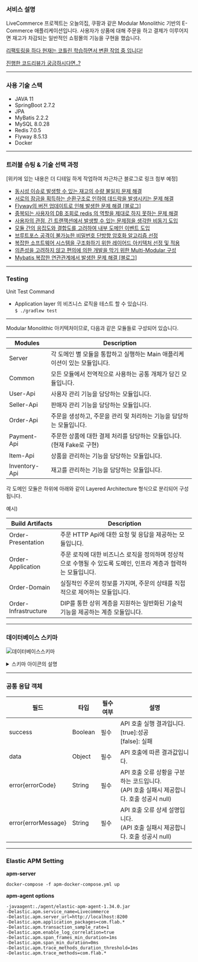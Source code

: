 ### 서비스 설명


LiveCommerce 프로젝트는 오늘의집, 쿠팡과 같은 Modular Monolithic 기반의 E-Commerce 애플리케이션입니다.
사용자가 상품에 대해 주문을 하고 결제가 이루어지면 재고가 차감되는 일반적인 쇼핑몰의 기능을 구현을 했습니다.

[리팩토링을 하다 현재는 코틀린 학습하면서 변환 작업 중 입니다!](https://github.com/dding94/LiveCommerceKotlin)

[진행한 코드리뷰가 궁금하시다면..?](https://github.com/f-lab-edu/LiveCommerce/pulls?q=is%3Apr+is%3Aclosed)   

---
### 사용 기술 스택


- JAVA 11
- SpringBoot 2.7.2
- JPA
- MyBatis 2.2.2
- MySQL 8.0.28
- Redis 7.0.5
- Flyway 8.5.13
- Docker

---
### 트러블 슈팅 & 기술 선택 과정

[위키에 있는 내용은 더 디테일 하게 작업하여 차근차근 블로그로 링크 첨부 예정]

- [동시성 이슈로 발생할 수 있는 재고의 수량 불일치 문제 해결](https://github.com/dding94/LiveCommerce/wiki/%ED%8A%B8%EB%9F%AC%EB%B8%94-%EC%8A%88%ED%8C%85-&-%EA%B8%B0%EC%88%A0-%EC%84%A0%ED%83%9D-%EA%B3%BC%EC%A0%95#%EB%8F%99%EC%8B%9C%EC%84%B1-%EC%9D%B4%EC%8A%88%EB%A1%9C-%EB%B0%9C%EC%83%9D%ED%95%A0-%EC%88%98-%EC%9E%88%EB%8A%94-%EC%9E%AC%EA%B3%A0%EC%9D%98-%EC%88%98%EB%9F%89-%EB%B6%88%EC%9D%BC%EC%B9%98-%EB%AC%B8%EC%A0%9C-%ED%95%B4%EA%B2%B0)
- [서로의 잠금을 획득하는 순환구조로 인하여 데드락을 발생시키는 문제 해결](https://github.com/dding94/LiveCommerce/wiki/%ED%8A%B8%EB%9F%AC%EB%B8%94-%EC%8A%88%ED%8C%85-&-%EA%B8%B0%EC%88%A0-%EC%84%A0%ED%83%9D-%EA%B3%BC%EC%A0%95#%EC%84%9C%EB%A1%9C%EC%9D%98-%EC%9E%A0%EA%B8%88%EC%9D%84-%ED%9A%8D%EB%93%9D%ED%95%98%EB%8A%94-%EC%88%9C%ED%99%98%EA%B5%AC%EC%A1%B0%EB%A1%9C-%EC%9D%B8%ED%95%98%EC%97%AC-%EB%8D%B0%EB%93%9C%EB%9D%BD%EC%9D%84-%EB%B0%9C%EC%83%9D%EC%8B%9C%ED%82%A4%EB%8A%94-%EB%AC%B8%EC%A0%9C-%ED%95%B4%EA%B2%B0)
- [Flyway의 버전 업데이트로 인해 발생한 문제 해결 [블로그]](https://dding9code.tistory.com/121)
- [중복되는 사용자의 DB 조회로 redis 의 역할을 제대로 하지 못하는 문제 해결](https://github.com/dding94/LiveCommerce/wiki/%ED%8A%B8%EB%9F%AC%EB%B8%94-%EC%8A%88%ED%8C%85-&-%EA%B8%B0%EC%88%A0-%EC%84%A0%ED%83%9D-%EA%B3%BC%EC%A0%95#%EC%A4%91%EB%B3%B5%EB%90%98%EB%8A%94-%EC%82%AC%EC%9A%A9%EC%9E%90%EC%9D%98-db-%EC%A1%B0%ED%9A%8C%EB%A1%9C-redis-%EC%9D%98-%EC%97%AD%ED%95%A0%EC%9D%84-%EC%A0%9C%EB%8C%80%EB%A1%9C-%ED%95%98%EC%A7%80-%EB%AA%BB%ED%95%98%EB%8A%94-%EB%AC%B8%EC%A0%9C-%ED%95%B4%EA%B2%B0)
- [사용자의 관점, 긴 트랜잭션에서 발생할 수 있는 문제점을 생각한 비동기 도입](https://github.com/dding94/LiveCommerce/wiki/%ED%8A%B8%EB%9F%AC%EB%B8%94-%EC%8A%88%ED%8C%85-&-%EA%B8%B0%EC%88%A0-%EC%84%A0%ED%83%9D-%EA%B3%BC%EC%A0%95#%EC%82%AC%EC%9A%A9%EC%9E%90%EC%9D%98-%EA%B4%80%EC%A0%90-%EA%B8%B4-%ED%8A%B8%EB%9E%9C%EC%9E%AD%EC%85%98%EC%97%90%EC%84%9C-%EB%B0%9C%EC%83%9D%ED%95%A0-%EC%88%98-%EC%9E%88%EB%8A%94-%EB%AC%B8%EC%A0%9C%EC%A0%90%EC%9D%84-%EC%83%9D%EA%B0%81%ED%95%9C-%EB%B9%84%EB%8F%99%EA%B8%B0-%EB%8F%84%EC%9E%85)
- [모듈 간의 응집도와 결합도를 고려하여 내부 도메인 이벤트 도입](https://github.com/dding94/LiveCommerce/wiki/%ED%8A%B8%EB%9F%AC%EB%B8%94-%EC%8A%88%ED%8C%85-&-%EA%B8%B0%EC%88%A0-%EC%84%A0%ED%83%9D-%EA%B3%BC%EC%A0%95#%EB%AA%A8%EB%93%88-%EA%B0%84%EC%9D%98-%EC%9D%91%EC%A7%91%EB%8F%84%EC%99%80-%EA%B2%B0%ED%95%A9%EB%8F%84%EB%A5%BC-%EA%B3%A0%EB%A0%A4%ED%95%98%EC%97%AC-%EB%82%B4%EB%B6%80-%EB%8F%84%EB%A9%94%EC%9D%B8-%EC%9D%B4%EB%B2%A4%ED%8A%B8-%EB%8F%84%EC%9E%85)
- [브루트포스 공격이 불가능한 비밀번호 단방향 암호화 알고리즘 선정](https://github.com/dding94/LiveCommerce/wiki/%ED%8A%B8%EB%9F%AC%EB%B8%94-%EC%8A%88%ED%8C%85-&-%EA%B8%B0%EC%88%A0-%EC%84%A0%ED%83%9D-%EA%B3%BC%EC%A0%95#%EB%B8%8C%EB%A3%A8%ED%8A%B8%ED%8F%AC%EC%8A%A4-%EA%B3%B5%EA%B2%A9%EC%9D%B4-%EB%B6%88%EA%B0%80%EB%8A%A5%ED%95%9C-%EB%B9%84%EB%B0%80%EB%B2%88%ED%98%B8-%EB%8B%A8%EB%B0%A9%ED%96%A5-%EC%95%94%ED%98%B8%ED%99%94-%EC%95%8C%EA%B3%A0%EB%A6%AC%EC%A6%98-%EC%84%A0%EC%A0%95)
- [복잡한 소프트웨어 시스템을 구조화하기 위한 레이어드 아키텍처 선정 및 적용](https://github.com/dding94/LiveCommerce/wiki/%ED%8A%B8%EB%9F%AC%EB%B8%94-%EC%8A%88%ED%8C%85-&-%EA%B8%B0%EC%88%A0-%EC%84%A0%ED%83%9D-%EA%B3%BC%EC%A0%95#%EB%B3%B5%EC%9E%A1%ED%95%9C-%EC%86%8C%ED%94%84%ED%8A%B8%EC%9B%A8%EC%96%B4-%EC%8B%9C%EC%8A%A4%ED%85%9C%EC%9D%84-%EA%B5%AC%EC%A1%B0%ED%99%94%ED%95%98%EA%B8%B0-%EC%9C%84%ED%95%9C-%EB%A0%88%EC%9D%B4%EC%96%B4%EB%93%9C-%EC%95%84%ED%82%A4%ED%85%8D%EC%B2%98-%EC%84%A0%EC%A0%95-%EB%B0%8F-%EC%A0%81%EC%9A%A9)
- [의존성을 고려하지 않고 편의에 의한 개발을 막기 위한 Multi-Modular 구성](https://github.com/dding94/LiveCommerce/wiki/%ED%8A%B8%EB%9F%AC%EB%B8%94-%EC%8A%88%ED%8C%85-&-%EA%B8%B0%EC%88%A0-%EC%84%A0%ED%83%9D-%EA%B3%BC%EC%A0%95#%EC%9D%98%EC%A1%B4%EC%84%B1%EC%9D%84-%EA%B3%A0%EB%A0%A4%ED%95%98%EC%A7%80-%EC%95%8A%EA%B3%A0-%ED%8E%B8%EC%9D%98%EC%97%90-%EC%9D%98%ED%95%9C-%EA%B0%9C%EB%B0%9C%EC%9D%84-%EB%A7%89%EA%B8%B0-%EC%9C%84%ED%95%9C-multi-modular-%EA%B5%AC%EC%84%B1)
- [Mybatis 복잡한 연관관계에서 발생한 문제 해결 [블로그]](https://dding9code.tistory.com/122) 


---
### Testing

Unit Test Command
- Application layer 의 비즈니스 로직을 테스트 할 수 있습니다.     
  `$ ./gradlew test`

---
Modular Monolithic 아키텍처이므로, 다음과 같은 모듈들로 구성되어 있습니다.

| Modules       | Description                                  |
|---------------|----------------------------------------------|
| Server        | 각 도메인 별 모듈을 통합하고 실행하는 Main 애플리케이션이 있는 모듈입니다. |
| Common        | 모든 모듈에서 전역적으로 사용하는 공통 개체가 담긴 모듈입니다.          |
| User-Api      | 사용자 관리 기능을 담당하는 모듈입니다.                       |
| Seller-Api    | 판매자 관리 기능을 담당하는 모듈입니다.                       |
| Order-Api     | 주문을 생성하고, 주문을 관리 및 처리하는 기능을 담당하는 모듈입니다.      |
| Payment-Api   | 주문한 상품에 대한 결제 처리를 담당하는 모듈입니다. (현재 Fake로 구현)  |
| Item-Api      | 상품을 관리하는 기능을 담당하는 모듈입니다.                     |
| Inventory-Api | 재고를 관리하는 기능을 담당하는 모듈입니다.                     |

각 도메인 모듈은 하위에 아래와 같이 Layered Architecture 형식으로 분리되어 구성됩니다.

예시)

|Build Artifacts| Description                                                      |
|------|------------------------------------------------------------------|
|Order-Presentation| 주문 HTTP Api에 대한 요청 및 응답을 제공하는 모듈입니다.                             |
|Order-Application| 주문 로직에 대한 비즈니스 로직을 정의하며 정상적으로 수행될 수 있도록 도메인, 인프라 계층과 협력하는 모듈입니다. |
|Order-Domain| 실질적인 주문의 정보를 가지며, 주문의 상태를 직접적으로 제어하는 모듈입니다.                      |
|Order-Infrastructure| DIP를 통한 상위 계층을 지원하는 일반화된 기술적 기능을 제공하는 계층 모듈입니다.                  |

--- 
### 데이터베이스 스키마
![데이터베이스스키마](https://user-images.githubusercontent.com/21376853/222174173-7e1aa320-649b-4829-90ff-8ecab7e573a5.png)
<details><summary> 스키마 아이콘의 설명   </summary>

![스크린샷 2023-02-25 오전 12 01 18](https://user-images.githubusercontent.com/21376853/221215776-6939a78e-5b08-4660-a653-3ad438d55a20.png)
</details>


---

### 공통 응답 객체

| 필드                   | 타입      | 필수여부 | 설명                                                            | 
|----------------------|---------|------|---------------------------------------------------------------|
| success              | Boolean | 필수   | API 호출 실행 결과입니다.<br/>[true]:성공 <br/>[false]: 실패               | 
| data                 | Object  | 필수   | API 호출에 따른 결과값입니다.                                            | 
| error{errorCode}     | String  | 필수   | API 호출 오류 상황을 구분하는 코드입니다.<br/>(API 호출 실패시 제공합니다. 호출 성공시 null) | 
| error{errorMessage}  | String  | 필수   | API 호출 오류 상세 설명입니다.<br/>(API 호출 실패시 제공합니다. 호출 성공시 null)        |

---
### Elastic APM Setting

**apm-server**

```dockerfile
docker-compose -f apm-docker-compose.yml up
```

**apm-agent options**
```
-javaagent:./agent/elastic-apm-agent-1.34.0.jar
-Delastic.apm.service_name=Livecommerce
-Delastic.apm.server_url=http://localhost:8200
-Delastic.apm.application_packages=com.flab.*
-Delastic.apm.transaction_sample_rate=1
-Delastic.apm.enable_log_correlation=true
-Delastic.apm.span_frames_min_duration=1ms
-Delastic.apm.span_min_duration=0ms
-Delastic.apm.trace_methods_duration_threshold=1ms
-Delastic.apm.trace_methods=com.flab.*
```
